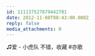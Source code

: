 ```yaml
---
id: 111137527879442701
date: 2012-11-08T08:43:00.000Z
reply: false
media_attachments: 0
---
```


♫爱 - 小虎队 不错，收藏 #亦歌 ​​​​

